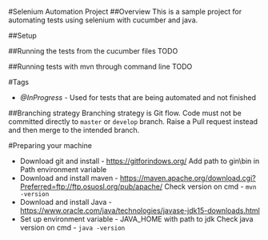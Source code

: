 #Selenium Automation Project
##Overview
This is a sample project for automating tests using selenium with cucumber and java.

##Setup


##Running the tests from the cucumber files
TODO

##Running tests with mvn through command line
TODO

#Tags
* *@InProgress* - Used for tests that are being automated and not finished 

##Branching strategy
Branching strategy is Git flow. Code must not be committed directly to `master` or `develop` branch. Raise a Pull request instead and then merge to the intended branch.

#Preparing your machine
* Download git and install - https://gitforindows.org/
Add path to gin\bin in Path environment variable
* Download and install maven - https://maven.apache.org/download.cgi?Preferred=ftp://ftp.osuosl.org/pub/apache/
Check version on cmd - `mvn -version`
* Download and install Java - https://www.oracle.com/java/technologies/javase-jdk15-downloads.html
* Set up environment variable - JAVA_HOME with path to jdk
Check java version on cmd - `java -version` 
